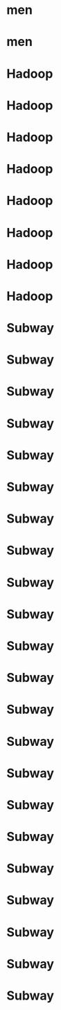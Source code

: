 # men
# men
# Hadoop
# Hadoop
# Hadoop
# Hadoop
# Hadoop
# Hadoop
# Hadoop
# Hadoop
# Subway
# Subway
# Subway
# Subway
# Subway
# Subway
# Subway
# Subway
# Subway
# Subway
# Subway
# Subway
# Subway
# Subway
# Subway
# Subway
# Subway
# Subway
# Subway
# Subway
# Subway
# Subway

